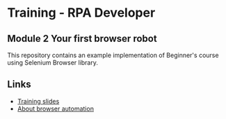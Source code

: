 # Training - RPA Developer
## Module 2 Your first browser robot

This repository contains an example implementation of Beginner's course using Selenium Browser library.

## Links

- [Training slides](resources/training_module2.pdf)
- [About browser automation](https://robocorp.com/docs/development-guide/browser)
